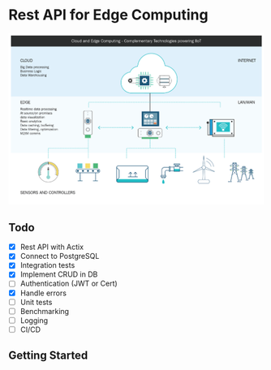 # Rest API for Edge Computing

![](edge-computing.png)

## Todo

- [x] Rest API with Actix
- [x] Connect to PostgreSQL
- [x] Integration tests
- [x] Implement CRUD in DB
- [ ] Authentication (JWT or Cert)
- [x] Handle errors
- [ ] Unit tests
- [ ] Benchmarking
- [ ] Logging
- [ ] CI/CD

## Getting Started
